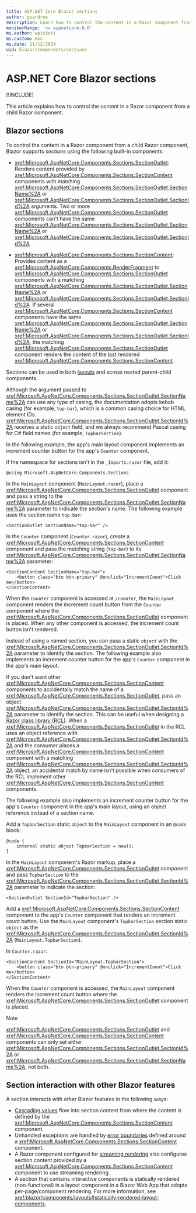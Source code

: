 ```yaml
---
title: ASP.NET Core Blazor sections
author: guardrex
description: Learn how to control the content in a Razor component from a child Razor component.
monikerRange: '>= aspnetcore-8.0'
ms.author: wpickett
ms.custom: mvc
ms.date: 11/12/2024
uid: blazor/components/sections
---
```

# ASP.NET Core Blazor sections

[!INCLUDE[](~/includes/not-latest-version-without-not-supported-content.md)]

This article explains how to control the content in a Razor component from a child Razor component.

## Blazor sections

To control the content in a Razor component from a child Razor component, Blazor supports *sections* using the following built-in components:

* <xref:Microsoft.AspNetCore.Components.Sections.SectionOutlet>: Renders content provided by <xref:Microsoft.AspNetCore.Components.Sections.SectionContent> components with matching <xref:Microsoft.AspNetCore.Components.Sections.SectionOutlet.SectionName%2A> or <xref:Microsoft.AspNetCore.Components.Sections.SectionOutlet.SectionId%2A> arguments. Two or more <xref:Microsoft.AspNetCore.Components.Sections.SectionOutlet> components can't have the same <xref:Microsoft.AspNetCore.Components.Sections.SectionOutlet.SectionName%2A> or <xref:Microsoft.AspNetCore.Components.Sections.SectionOutlet.SectionId%2A>.

* <xref:Microsoft.AspNetCore.Components.Sections.SectionContent>: Provides content as a <xref:Microsoft.AspNetCore.Components.RenderFragment> to <xref:Microsoft.AspNetCore.Components.Sections.SectionOutlet> components with a matching <xref:Microsoft.AspNetCore.Components.Sections.SectionOutlet.SectionName%2A> or <xref:Microsoft.AspNetCore.Components.Sections.SectionOutlet.SectionId%2A>. If several <xref:Microsoft.AspNetCore.Components.Sections.SectionContent> components have the same <xref:Microsoft.AspNetCore.Components.Sections.SectionOutlet.SectionName%2A> or <xref:Microsoft.AspNetCore.Components.Sections.SectionOutlet.SectionId%2A>, the matching <xref:Microsoft.AspNetCore.Components.Sections.SectionOutlet> component renders the content of the last rendered <xref:Microsoft.AspNetCore.Components.Sections.SectionContent>.

Sections can be used in both [layouts](xref:blazor/components/layouts) and across nested parent-child components.

Although the argument passed to <xref:Microsoft.AspNetCore.Components.Sections.SectionOutlet.SectionName%2A> can use any type of casing, the documentation adopts kebab casing (for example, `top-bar`), which is a common casing choice for HTML element IDs. <xref:Microsoft.AspNetCore.Components.Sections.SectionOutlet.SectionId%2A> receives a static `object` field, and we always recommend Pascal casing for C# field names (for example, `TopbarSection`).

In the following example, the app's main layout component implements an increment counter button for the app's `Counter` component.

If the namespace for sections isn't in the `_Imports.razor` file, add it:

```razor
@using Microsoft.AspNetCore.Components.Sections
```

In the `MainLayout` component (`MainLayout.razor`), place a <xref:Microsoft.AspNetCore.Components.Sections.SectionOutlet> component and pass a string to the <xref:Microsoft.AspNetCore.Components.Sections.SectionOutlet.SectionName%2A> parameter to indicate the section's name. The following example uses the section name `top-bar`:

```razor
<SectionOutlet SectionName="top-bar" />
```

In the `Counter` component (`Counter.razor`), create a <xref:Microsoft.AspNetCore.Components.Sections.SectionContent> component and pass the matching string (`top-bar`) to its <xref:Microsoft.AspNetCore.Components.Sections.SectionOutlet.SectionName%2A> parameter:

```razor
<SectionContent SectionName="top-bar">
    <button class="btn btn-primary" @onclick="IncrementCount">Click me</button>
</SectionContent>
```

When the `Counter` component is accessed at `/counter`, the `MainLayout` component renders the increment count button from the `Counter` component where the <xref:Microsoft.AspNetCore.Components.Sections.SectionOutlet> component is placed. When any other component is accessed, the increment count button isn't rendered.

Instead of using a named section, you can pass a static `object` with the <xref:Microsoft.AspNetCore.Components.Sections.SectionOutlet.SectionId%2A> parameter to identify the section. The following example also implements an increment counter button for the app's `Counter` component in the app's main layout.

If you don't want other <xref:Microsoft.AspNetCore.Components.Sections.SectionContent> components to accidentally match the name of a <xref:Microsoft.AspNetCore.Components.Sections.SectionOutlet>, pass an object <xref:Microsoft.AspNetCore.Components.Sections.SectionOutlet.SectionId%2A> parameter to identify the section. This can be useful when designing a [Razor class library (RCL)](xref:blazor/components/class-libraries). When a <xref:Microsoft.AspNetCore.Components.Sections.SectionOutlet> in the RCL uses an object reference with <xref:Microsoft.AspNetCore.Components.Sections.SectionOutlet.SectionId%2A> and the consumer places a <xref:Microsoft.AspNetCore.Components.Sections.SectionContent> component with a matching <xref:Microsoft.AspNetCore.Components.Sections.SectionOutlet.SectionId%2A> object, an accidental match by name isn't possible when consumers of the RCL implement other <xref:Microsoft.AspNetCore.Components.Sections.SectionContent> components.

The following example also implements an increment counter button for the app's `Counter` component in the app's main layout, using an object reference instead of a section name.

Add a `TopbarSection` static `object` to the `MainLayout` component in an `@code` block:

```razor
@code {
    internal static object TopbarSection = new();
}
```

In the `MainLayout` component's Razor markup, place a <xref:Microsoft.AspNetCore.Components.Sections.SectionOutlet> component and pass `TopbarSection` to the <xref:Microsoft.AspNetCore.Components.Sections.SectionOutlet.SectionId%2A> parameter to indicate the section:

```razor
<SectionOutlet SectionId="TopbarSection" />
```

Add a <xref:Microsoft.AspNetCore.Components.Sections.SectionContent> component to the app's `Counter` component that renders an increment count button. Use the `MainLayout` component's `TopbarSection` section static `object` as the <xref:Microsoft.AspNetCore.Components.Sections.SectionOutlet.SectionId%2A> (`MainLayout.TopbarSection`).

In `Counter.razor`:

```razor
<SectionContent SectionId="MainLayout.TopbarSection">
    <button class="btn btn-primary" @onclick="IncrementCount">Click me</button>
</SectionContent>
```

When the `Counter` component is accessed, the `MainLayout` component renders the increment count button where the <xref:Microsoft.AspNetCore.Components.Sections.SectionOutlet> component is placed.

> [!NOTE]
> <xref:Microsoft.AspNetCore.Components.Sections.SectionOutlet> and <xref:Microsoft.AspNetCore.Components.Sections.SectionContent> components can only set either <xref:Microsoft.AspNetCore.Components.Sections.SectionOutlet.SectionId%2A> or <xref:Microsoft.AspNetCore.Components.Sections.SectionOutlet.SectionName%2A>, not both.

## Section interaction with other Blazor features

A section interacts with other Blazor features in the following ways:

* [Cascading values](xref:blazor/components/cascading-values-and-parameters) flow into section content from where the content is defined by the <xref:Microsoft.AspNetCore.Components.Sections.SectionContent> component.
* Unhandled exceptions are handled by [error boundaries](xref:blazor/fundamentals/handle-errors#error-boundaries) defined around a <xref:Microsoft.AspNetCore.Components.Sections.SectionContent> component.
* A Razor component configured for [streaming rendering](xref:blazor/components/rendering#streaming-rendering) also configures section content provided by a <xref:Microsoft.AspNetCore.Components.Sections.SectionContent> component to use streaming rendering.
* A section that contains interactive components is statically rendered (non-functional) in a layout component in a Blazor Web App that adopts per-page/component rendering. For more information, see <xref:blazor/components/layouts#statically-rendered-layout-components>.
